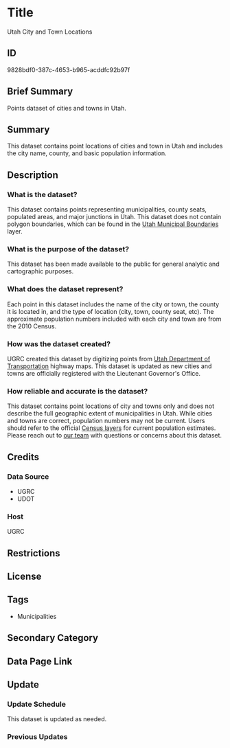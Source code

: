 # Title

Utah City and Town Locations

## ID

9828bdf0-387c-4653-b965-acddfc92b97f

## Brief Summary

Points dataset of cities and towns in Utah.

## Summary

This dataset contains point locations of cities and town in Utah and includes the city name, county, and basic population information.

## Description

### What is the dataset?

This dataset contains points representing municipalities, county seats, populated areas, and major junctions in Utah. This dataset does not contain polygon boundaries, which can be found in the [Utah Municipal Boundaries](https://gis.utah.gov/products/sgid/boundaries/municipal/) layer.

### What is the purpose of the dataset?

This dataset has been made available to the public for general analytic and cartographic purposes.

<!--- Does this dataset serve a more specific purpose than this? What do we use the data for? --->

### What does the dataset represent?

Each point in this dataset includes the name of the city or town, the county it is located in, and the type of location (city, town, county seat, etc). The approximate population numbers included with each city and town are from the 2010 Census.

### How was the dataset created?

UGRC created this dataset by digitizing points from [Utah Department of Transportation](https://www.udot.utah.gov/connect/) highway maps. This dataset is updated as new cities and towns are officially registered with the Lieutenant Governor's Office.

### How reliable and accurate is the dataset?

This dataset contains point locations of city and towns only and does not describe the full geographic extent of municipalities in Utah. While cities and towns are correct, population numbers may not be current. Users should refer to the official [Census layers](https://gis.utah.gov/products/sgid/demographic/) for current population estimates. Please reach out to [our team](https://gis.utah.gov/contact/) with questions or concerns about this dataset.

## Credits

### Data Source

- UGRC
- UDOT

### Host

UGRC

## Restrictions

## License

## Tags

- Municipalities

## Secondary Category

## Data Page Link

## Update

### Update Schedule

This dataset is updated as needed.

### Previous Updates
